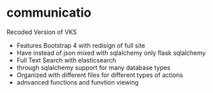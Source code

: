# communicatio
Recoded Version of VKS
- Features Bootstrap 4 with redisign of full site
- Have instead of json mixed with sqlalchemy only flask sqlalchemy 
- Full Text Search with elasticsearch 
- through sqlalchemy support for many database types
- Organized with different files for different types of actions 
- adnvanced functions and funvtion viewing
